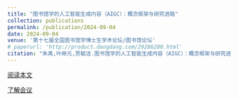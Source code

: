 ```yaml
---
title: "图书馆学的人工智能生成内容（AIGC）：概念框架与研究进路"
collection: publications
permalink: /publication/2024-09-04
date: 2024-09-04
venue: '第十七届全国图书馆学博士生学术论坛/图书馆论坛'
# paperurl: 'http://product.dangdang.com/29286280.html'
citation: "朱禹,叶继元,贾毓洁.图书馆学的人工智能生成内容（AIGC）：概念框架与研究进路[J/OL].图书馆论坛,1-10[2024-09-04].http://kns.cnki.net/kcms/detail/44.1306.G2.20240903.1045.004.html."
---
```



[阅读本文](./pdfs/图书馆学的人工智能生成内容...GC）：概念框架与研究进路_朱禹.pdf)


[了解会议](https://mp.weixin.qq.com/s/kpLUyAYoHQB50SAzVg30dw)